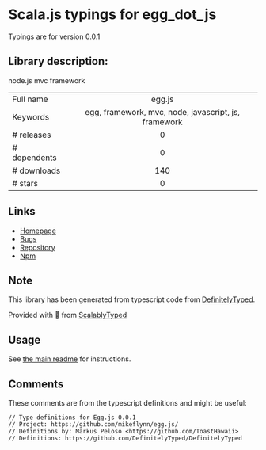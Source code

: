 
# Scala.js typings for egg_dot_js

Typings are for version 0.0.1

## Library description:
node.js mvc framework

|                    |                 |
| ------------------ | :-------------: |
| Full name          | egg.js |
| Keywords           | egg, framework, mvc, node, javascript, js, framework |
| # releases         | 0 |
| # dependents       | 0 |
| # downloads        | 140 |
| # stars            | 0 |

## Links
- [Homepage](https://github.com/artisangang/egg#readme)
- [Bugs](https://github.com/artisangang/egg/issues)
- [Repository](https://github.com/artisangang/egg)
- [Npm](https://www.npmjs.com/package/egg.js)
    


## Note
This library has been generated from typescript code from [DefinitelyTyped](https://definitelytyped.org).

Provided with :purple_heart: from [ScalablyTyped](https://github.com/oyvindberg/ScalablyTyped)

## Usage
See [the main readme](../../readme.md) for instructions.

## Comments

These comments are from the typescript definitions and might be useful:
```
// Type definitions for Egg.js 0.0.1
// Project: https://github.com/mikeflynn/egg.js/
// Definitions by: Markus Peloso <https://github.com/ToastHawaii>
// Definitions: https://github.com/DefinitelyTyped/DefinitelyTyped

```

